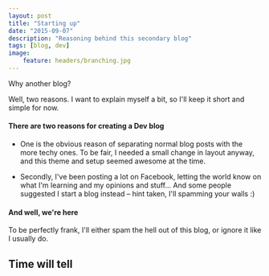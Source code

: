 ```yaml
---
layout: post
title: "Starting up"
date: "2015-09-07"
description: "Reasoning behind this secondary blog"
tags: [blog, dev]
image:
    feature: headers/branching.jpg
---
```


Why another blog?

Well, two reasons. I want to explain myself a bit, so I'll keep it short and simple for now.

#### There are two reasons for creating a Dev blog

* One is the obvious reason of separating normal blog posts with the more techy ones. To be fair, I needed a small change in layout anyway, and this theme and setup seemed awesome at the time.

* Secondly, I've been posting a lot on Facebook, letting the world know on what I'm learning and my opinions and stuff... And some people suggested I start a blog instead – hint taken, I'll spamming your walls :)

#### And well, we're here

To be perfectly frank, I'll either spam the hell out of this blog, or ignore it like I usually do.



## Time will tell
